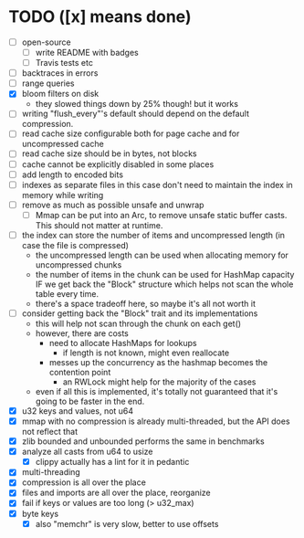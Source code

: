 # TODO ([x] means done)
- [ ] open-source
  - [ ] write README with badges
  - [ ] Travis tests etc
- [ ] backtraces in errors
- [ ] range queries
- [x] bloom filters on disk
  - they slowed things down by 25% though! but it works
- [ ] writing "flush_every"'s default should depend on the default compression.
- [ ] read cache size configurable both for page cache and for uncompressed cache
- [ ] read cache size should be in bytes, not blocks
- [ ] cache cannot be explicitly disabled in some places
- [ ] add length to encoded bits
- [ ] indexes as separate files
  in this case don't need to maintain the index in memory while writing
- [ ] remove as much as possible unsafe and unwrap
  - [ ] Mmap can be put into an Arc, to remove unsafe static buffer casts. This should not matter at runtime.
- [ ] the index can store the number of items and uncompressed length (in case the file is compressed)
  - the uncompressed length can be used when allocating memory for uncompressed chunks
  - the number of items in the chunk can be used for HashMap capacity IF we get back the "Block" structure which helps not scan the whole table every time.
  - there's a space tradeoff here, so maybe it's all not worth it
- [ ] consider getting back the "Block" trait and its implementations
  - this will help not scan through the chunk on each get()
  - however, there are costs
    - need to allocate HashMaps for lookups
      - if length is not known, might even reallocate
    - messes up the concurrency as the hashmap becomes the contention point
      - an RWLock might help for the majority of the cases
  - even if all this is implemented, it's totally not guaranteed that it's going to be faster in the end.
- [x] u32 keys and values, not u64
- [x] mmap with no compression is already multi-threaded, but the API does not
  reflect that
- [x] zlib bounded and unbounded performs the same in benchmarks
- [x] analyze all casts from u64 to usize
  - [x] clippy actually has a lint for it in pedantic
- [x] multi-threading
- [x] compression is all over the place
- [x] files and imports are all over the place, reorganize
- [x] fail if keys or values are too long (> u32_max)
- [x] byte keys
  - [x] also "memchr" is very slow, better to use offsets

